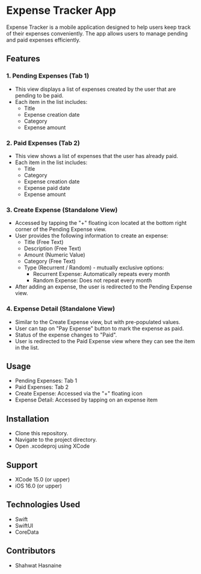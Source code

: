 # Expense Tracker App

Expense Tracker is a mobile application designed to help users keep track of their expenses conveniently. The app allows users to manage pending and paid expenses efficiently.

## Features

### 1. Pending Expenses (Tab 1)

- This view displays a list of expenses created by the user that are pending to be paid.
- Each item in the list includes:
  - Title
  - Expense creation date
  - Category
  - Expense amount

### 2. Paid Expenses (Tab 2)

- This view shows a list of expenses that the user has already paid.
- Each item in the list includes:
  - Title
  - Category
  - Expense creation date
  - Expense paid date
  - Expense amount

### 3. Create Expense (Standalone View)

- Accessed by tapping the "+" floating icon located at the bottom right corner of the Pending Expense view.
- User provides the following information to create an expense:
  - Title (Free Text)
  - Description (Free Text)
  - Amount (Numeric Value)
  - Category (Free Text)
  - Type (Recurrent / Random) - mutually exclusive options:
    - Recurrent Expense: Automatically repeats every month
    - Random Expense: Does not repeat every month
- After adding an expense, the user is redirected to the Pending Expense view.

### 4. Expense Detail (Standalone View)

- Similar to the Create Expense view, but with pre-populated values.
- User can tap on "Pay Expense" button to mark the expense as paid.
- Status of the expense changes to "Paid".
- User is redirected to the Paid Expense view where they can see the item in the list.

## Usage

- Pending Expenses: Tab 1
- Paid Expenses: Tab 2
- Create Expense: Accessed via the "+" floating icon
- Expense Detail: Accessed by tapping on an expense item

## Installation

- Clone this repository.
- Navigate to the project directory.
- Open .xcodeproj using XCode

## Support

- XCode 15.0 (or upper)
- iOS 16.0 (or upper)

## Technologies Used

- Swift
- SwiftUI
- CoreData

## Contributors

- Shahwat Hasnaine

